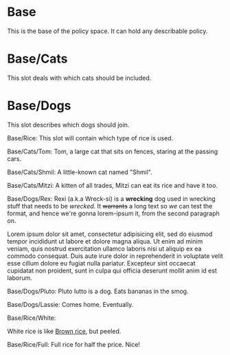 # Base
This is the base of the policy space. It can hold any describable policy.

# Base/Cats
This slot deals with which cats should be included.

# Base/Dogs
This slot describes which dogs should join.

Base/Rice: This slot will contain which type of rice is used.

Base/Cats/Tom: Tom, a large cat that sits on fences, staring at the passing cars.

Base/Cats/Shmil: A little-known cat named "Shmil".

Base/Cats/Mitzi: A kitten of all trades, Mitzi can eat its rice and have it too.

Base/Dogs/Rex:
Rexi (a.k.a Wreck-si) is a **wrecking** dog used in wrecking stuff that needs to be *wrecked*. It ~~warrants~~ a long text so _we_ can test the format, and hence we're gonna lorem-ipsum it, from the second paragraph on.

Lorem ipsum dolor sit amet, consectetur adipisicing elit, sed do eiusmod tempor incididunt ut labore et dolore magna aliqua. Ut enim ad minim veniam, quis nostrud exercitation ullamco laboris nisi ut aliquip ex ea commodo consequat. Duis aute irure dolor in reprehenderit in voluptate velit esse cillum dolore eu fugiat nulla pariatur. Excepteur sint occaecat cupidatat non proident, sunt in culpa qui officia deserunt mollit anim id est laborum.

Base/Dogs/Pluto: Pluto lutto is a dog. Eats bananas in the smog.

Base/Dogs/Lassie: Comes home. Eventually.

Base/Rice/White:

White rice is like [Brown rice](http://rice.com?type=brown), but peeled.

Base/Rice/Full: Full rice for half the price. Nice!

